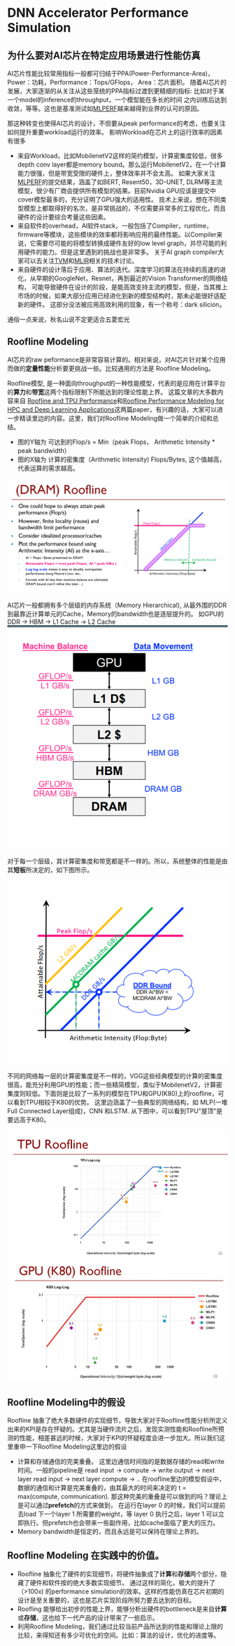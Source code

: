 # DNN Accelerator Performance Simulation

## 为什么要对AI芯片在特定应用场景进行性能仿真
AI芯片性能比较常用指标一般都可归结于PPA(Power-Performance-Area)， Power：功耗，Performance：Tops/GFlops， Area：芯片面积。 随着AI芯片的
发展，大家逐渐的从关注从这些笼统的PPA指标过渡到更精细的指标: 比如对于某一个model的inference的throughput，一个模型能在多长的时间
之内训练后达到收敛，等等。这也是基准测试如[MLPERF](https://mlcommons.org/en/)越来越得到业界的认可的原因。

那这种转变也使得AI芯片的设计，不但要从peak performance的考虑，也要关注如何提升重要workload运行的效率。
影响Workload在芯片上的运行效率的因素有很多
* 来自Workload，比如MobilenetV2这样的简约模型，计算密集度较低，很多 depth conv layer都是memory bound。那么运行MobilenetV2，在一个计算能力很强，但是带宽受限的硬件上，整体效率并不会太高。
  如果大家关注[MLPERF]()的提交结果，涵盖了如BERT, Resent50，3D-UNET, DLRM等主流模型，很少有厂商会提供所有模型的结果。目前Nvidia GPU应该是提交中cover模型最多的，充分证明了GPU强大的适用性。
  技术上来说，想在不同类型模型上都取得好的名次，是非常挑战的，不仅需要非常多的工程优化，而且硬件的设计要综合考量这些因素。
* 来自软件的overhead，AI软件stack，一般包括了Compiler，runtime，firmware等模块，这些模块的效率都将影响应用的最终性能。以Compiler来说，它需要尽可能的将模型转换成硬件友好的low level graph，并尽可能的利用硬件的能力。但是这里遇到的挑战也是非常多。 关于AI graph compiler大家可以去关注[TVM]()和[MLIR]()相关的技术讨论。
* 来自硬件的设计落后于应用、算法的迭代。深度学习的算法在持续的高速的进化，从早期的GoogleNet，Resnet，再到最近的Vision Transformer的网络结构，
  可能导致硬件在设计的阶段，是能高效支持主流的模型，但是，当其推上市场的时候，如果大部分应用已经进化到新的模型结构时，那未必能很好适配新的硬件。
  这部分没法被应用高效利用的现象，有一个称号：dark silicion。

通俗一点来说，秋名山说不定更适合五菱宏光


## Roofline Modeling

AI芯片的raw peformance是非常容易计算的。相对来说，对AI芯片针对某个应用而做的**定量性能**分析要更挑战一些。比较通用的方法是 Roofline Modeling。

Roofline模型, 是一种面向throughput的一种性能模型，代表的是应用在计算平台的**算力**和**带宽**这两个指标限制下所能达到的理论性能上界。 这篇文章的大多数内容来自
[Roofline and TPU Performance](cs217)和[Roofline Performance Modeling for HPC and Deep Learning Applications](https://crd.lbl.gov/assets/Uploads/S21565-Roofline-1-Intro.pdf)这两篇paper，有兴趣的话，大家可以进一步精读里边的内容。这里，我们对Roofline Modeling做一个简单的介绍和总结。

* 图的Y轴为 可达到的Flop/s = Min（peak Flops， Arithmetic Intensity * peak bandwidth）
* 图的X轴为 计算的密集度（Arithmetic Intensity) Flops/Bytes, 这个值越高，代表运算的需求越高。

![image](./assets/Roofline_DRAM.PNG)

AI芯片一般都拥有多个层级的内存系统（Memory Hierarchical), 从最外围的DDR到最靠近计算单元的Cache，Memory的bandwidth也是逐层提升的。 如GPU的 DDR -> HBM -> L1 Cache -> L2 Cache
![image](./assets/Roofline_GPU_MEM.PNG)

对于每一个层级，其计算密集度和带宽都是不一样的。所以，系统整体的性能是由其**短板**所决定的，如下图所示。

![image](./assets/Roofline_GPU_MEM_Roofline.PNG)


不同的网络每一层的计算密集度是不一样的，VGG这些经典模型的计算的密集度很高，能充分利用GPU的性能；而一些精简模型，类似于MobilenetV2，计算密集度则较低。下面则是比较了一系列的模型在TPU和GPU(K80)上的roofline，可以看到TPU相较于K80的优势。 这里边涵盖了一些典型的网络结构，如 MLP(一堆Full Connected Layer组成)，CNN 和LSTM. 从下图中，可以看到TPU"屋顶"是要远高于K80。

![image](./assets/Roofline_TPU.PNG)
![image](./assets/Roofline_K80.PNG)


## Roofline Modeling中的假设

Roofline 抽象了绝大多数硬件的实现细节，导致大家对于Roofline性能分析所定义出来的KPI是存在怀疑的。尤其是当硬件流片之后，发现实测性能和Roofline所预测的性能，相差甚远的时候，大家对于KPI的怀疑程度会进一步加大。所以我们这里重申一下Roofline Modeling这里边的假设
* 计算和存储通信的完美重叠。 这里边通信时间指的是数据存储的read和write时间。一般的pipeline是 read input -> compute -> write output -> next layer read input -> next layer compute -> ..
  在roofline里边的模型假设中，数据的通信和计算是完美重叠的，由其最大的时间来决定的 t = max(compute, communication). 那这种完美的重叠是可以做到的吗？理论上是可以通过**prefetch**的方式来做到，
  在运行在layer 0 的时候，我们可以提前去load 下一个layer 1 所需要的weight，等 layer 0 执行之后，layer 1 可以立即执行。但prefetch也会带来一些副作用，比如cache面临了更大的压力。
* Memory bandwidth是恒定的，而且永远是可以保持在理论上界的。


## Roofline Modeling 在实践中的价值。

* Roofline 抽象化了硬件的实现细节，将硬件抽象成了**计算**和**存储**两个部分，隐藏了硬件和软件按的绝大多数实现细节。
  通过这样的简化，极大的提升了（>100x) 的performance simulation的效率。这样的性能仿真在芯片初期的设计是至关重要的，这也是芯片实现阶段所努力要去达到的目标。
* Roofling 能够给出初步的性能上界，能够分析出硬件的bottleneck是来自**计算**或**存储**，这也给下一代产品的设计带来了一些启示。
* 利用Roofline Modeling，我们通过比较当前产品所达到的性能和理论上限的比较，来得知还有多少可优化的空间。比如：算法的设计，优化的进度等。

